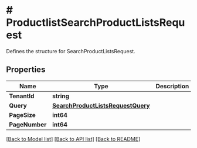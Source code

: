 # # ProductlistSearchProductListsRequest
Defines the structure for SearchProductListsRequest.

## Properties 


Name | Type | Description | Notes
------------ | ------------- | ------------- | -------------
**TenantId**| **string** |   | [optional]
**Query**| [**SearchProductListsRequestQuery**](SearchProductListsRequestQuery.md) |   | [optional]
**PageSize**| **int64** |   | [optional]
**PageNumber**| **int64** |   | [optional]


[[Back to Model list]](../../README.md#models) [[Back to API list]](../../README.md#endpoints) [[Back to README]](../../README.md)


